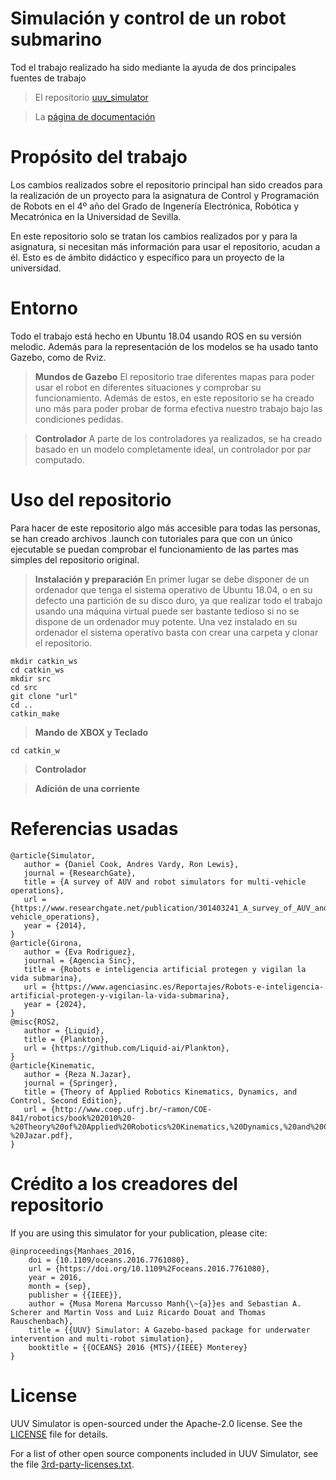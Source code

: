 # Simulación y control de un robot submarino 

Tod el trabajo realizado ha sido mediante la ayuda de dos principales fuentes de trabajo

> El repositorio   [uuv_simulator](https://github.com/uuvsimulator/uuv_simulator)

> La  [página de documentación](https://uuvsimulator.github.io/packages/uuv_simulator/intro/) 

# Propósito del trabajo
Los cambios realizados sobre el repositorio principal han sido creados para la realización de un proyecto para la asignatura de Control y Programación de Robots en el 4º año del Grado de Ingenería Electrónica, Robótica y Mecatrónica en la Universidad de Sevilla.

En este repositorio solo se tratan los cambios realizados por y para la asignatura, si necesitan más información para usar el repositorio, acudan a él. Esto es de ámbito didáctico y específico para un proyecto de la universidad.

# Entorno
Todo el trabajo está hecho en Ubuntu 18.04 usando ROS en su versión melodic. Además para la representación de los modelos se ha usado tanto Gazebo, como de Rviz.

> **Mundos de Gazebo**
El repositorio trae diferentes mapas para poder usar el robot en diferentes situaciones y comprobar su funcionamiento. Además de estos, en este repositorio se ha creado uno más
para poder probar de forma efectiva nuestro trabajo bajo las condiciones pedidas.

> **Controlador**
A parte de los controladores ya realizados, se ha creado basado en un modelo completamente ideal, un controlador por par computado.

# Uso del repositorio
Para hacer de este repositorio algo más accesible para todas las personas, se han creado archivos .launch con tutoriales para que con un único ejecutable se puedan comprobar el funcionamiento de las partes mas simples del repositorio original. 

> **Instalación y preparación**
En primer lugar se debe disponer de un ordenador que tenga el sistema operativo de Ubuntu 18.04, o en su defecto una partición de su disco duro, ya que realizar todo el trabajo usando una máquina virtual puede ser bastante tedioso si no se dispone de un ordenador muy potente. Una vez instalado en su ordenador el sistema operativo basta con crear una carpeta y clonar el repositorio.
```
mkdir catkin_ws
cd catkin_ws
mkdir src
cd src
git clone "url"
cd ..
catkin_make
```
> **Mando de XBOX y Teclado**
```
cd catkin_w

```
> **Controlador**

> **Adición de una corriente**


# Referencias usadas
```
@article{Simulator,
   author = {Daniel Cook, Andres Vardy, Ron Lewis},
   journal = {ResearchGate},
   title = {A survey of AUV and robot simulators for multi-vehicle operations},
   url = {https://www.researchgate.net/publication/301403241_A_survey_of_AUV_and_robot_simulators_for_multi-vehicle_operations},
   year = {2014},
}
@article{Girona,
   author = {Eva Rodriguez},
   journal = {Agencia Sinc},
   title = {Robots e inteligencia artificial protegen y vigilan la vida submarina},
   url = {https://www.agenciasinc.es/Reportajes/Robots-e-inteligencia-artificial-protegen-y-vigilan-la-vida-submarina},
   year = {2024},
}
@misc{ROS2,
   author = {Liquid},
   title = {Plankton},
   url = {https://github.com/Liquid-ai/Plankton},
}
@article{Kinematic,
   author = {Reza N.Jazar},
   journal = {Springer},
   title = {Theory of Applied Robotics Kinematics, Dynamics, and Control, Second Edition},
   url = {http://www.coep.ufrj.br/~ramon/COE-841/robotics/book%202010%20-%20Theory%20of%20Applied%20Robotics%20Kinematics,%20Dynamics,%20and%20Control%20-%20Jazar.pdf},
}
```

















# Crédito a los creadores del repositorio
If you are using this simulator for your publication, please cite:

```
@inproceedings{Manhaes_2016,
	doi = {10.1109/oceans.2016.7761080},
	url = {https://doi.org/10.1109%2Foceans.2016.7761080},
	year = 2016,
	month = {sep},
	publisher = {{IEEE}},
	author = {Musa Morena Marcusso Manh{\~{a}}es and Sebastian A. Scherer and Martin Voss and Luiz Ricardo Douat and Thomas Rauschenbach},
	title = {{UUV} Simulator: A Gazebo-based package for underwater intervention and multi-robot simulation},
	booktitle = {{OCEANS} 2016 {MTS}/{IEEE} Monterey}
}
```
# License

UUV Simulator is open-sourced under the Apache-2.0 license. See the
[LICENSE](https://github.com/uuvsimulator/uuv_simulator/blob/master/LICENSE) file for details.

For a list of other open source components included in UUV Simulator, see the
file [3rd-party-licenses.txt](https://github.com/uuvsimulator/uuv_simulator/blob/master/3rd-party-licenses.txt).
